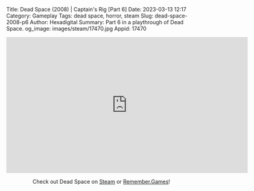 Title: Dead Space (2008) | Captain's Rig [Part 6]
Date: 2023-03-13 12:17
Category: Gameplay
Tags: dead space,  horror, steam
Slug: dead-space-2008-p6
Author: Hexadigital
Summary: Part 6 in a playthrough of Dead Space.
og_image: images/steam/17470.jpg
Appid: 17470

<center><iframe src="https://www.youtube.com/embed/zLz-ywgibmE?feature=oembed" allow="accelerometer; autoplay; encrypted-media; gyroscope; picture-in-picture" width="640" height="360" frameborder="0"></iframe>

Check out Dead Space on [Steam](https://store.steampowered.com/app/17470/?curator_clanid=34633900) or [Remember.Games](https://remember.games/game/815/dead-space/)!</center>